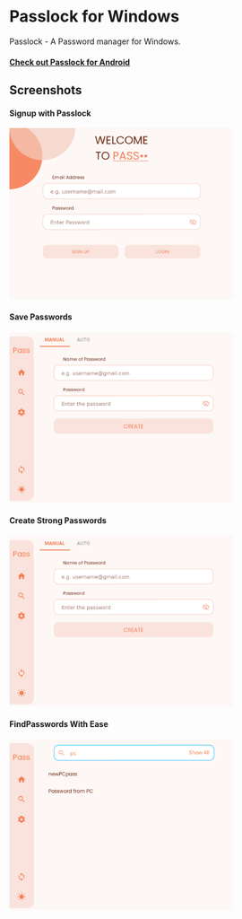 # Passlock for Windows

Passlock - A Password manager for Windows.

<h4 align="left">
    <a href="https://github.com/AM-ash-OR-AM-I/Passlock">
        Check out Passlock for Android
    </a>
</h4>

## Screenshots
<p align="center">
    <h4> Signup with Passlock </h4>
    <img src = "./screenshots/WelcomeScreen.png" width = 400>
    <h4> Save Passwords </h4>
    <img src = "./screenshots/Manual.png" width = 400>
</p>
<p align="center">
    <h4> Create Strong Passwords </h4>
    <img src = "./screenshots/Manual.png" width = 400>
    <h4> FindPasswords With Ease </h4>
    <img src = "./screenshots/FindScreen.png" width = 400>
</p>